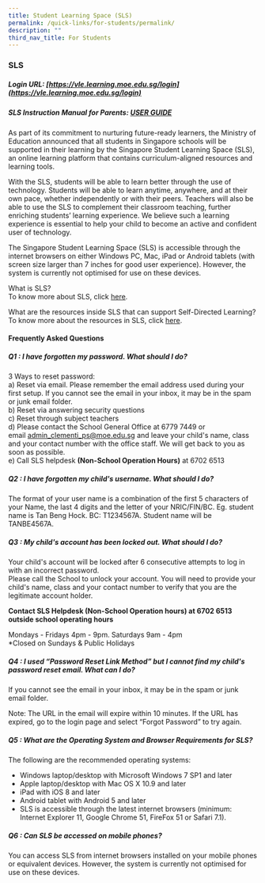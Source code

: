 ```yaml
---
title: Student Learning Space (SLS)
permalink: /quick-links/for-students/permalink/
description: ""
third_nav_title: For Students
---
```

### SLS

##### **Login URL:**&nbsp;[https://vle.learning.moe.edu.sg/login](https://vle.learning.moe.edu.sg/login)  

##### **SLS Instruction Manual for Parents: [USER GUIDE](https://www.learning.moe.edu.sg/sls/user-guide/vle/logintroubleshooting/index.html#)**
As part of its commitment to nurturing future-ready learners, the Ministry of Education announced that all students in Singapore schools will be supported in their learning by the Singapore Student Learning Space (SLS), an online learning platform that contains curriculum-aligned resources and learning tools.

With the SLS, students will be able to learn better through the use of technology. Students will be able to learn anytime, anywhere, and at their own pace, whether independently or with their peers. Teachers will also be able to use the SLS to complement their classroom teaching, further enriching students’ learning experience. We believe such a learning experience is essential to help your child to become an active and confident user of technology.

The Singapore Student Learning Space (SLS) is accessible through the internet browsers on either Windows PC, Mac, iPad or Android tablets (with screen size larger than 7 inches for good user experience). However, the system is currently not optimised for use on these devices.

What is SLS? <br>
To know more about SLS, click&nbsp;[here](https://www.youtube.com/watch?time_continue=80&amp;v=F0FTP2FveSg).

What are the resources inside SLS that can support Self-Directed Learning? <br>
To know more about the resources in SLS, click&nbsp;[here](https://youtu.be/JZhjECbHmiE).  

#### Frequently Asked Questions
##### **Q1 : I have forgotten my password. What should I do?**
3 Ways to reset password: <br>
a) Reset via email. Please remember the email address used during your first setup. If you cannot see the email in your inbox, it may be in the spam or junk email folder. <br>
b) Reset via answering security questions <br>
c) Reset through subject teachers<br>
d) Please contact the School General Office at 6779 7449 or email&nbsp;[admin_clementi_ps@moe.edu.sg](mailto:admin_clementi_ps@moe.edu.sg)&nbsp;and leave your child's name, class and your contact number with the office staff. We will get back to you as soon as possible.<br>
e) Call SLS helpdesk&nbsp;**(Non-School Operation Hours)**&nbsp;at 6702 6513

##### **Q2 : I have forgotten my child's username. What should I do?**
The format of your user name is a combination of the first 5 characters of your Name, the last 4 digits and the letter of your NRIC/FIN/BC. Eg. student name is Tan Beng Hock. BC: T1234567A. Student name will be TANBE4567A.

##### **Q3 : My child's account has been locked out. What should I do?**
Your child's account will be locked after 6 consecutive attempts to log in with an incorrect password.&nbsp;<br>
Please call the School to unlock your account. You will need to provide your child's name, class and your contact number to verify that you are the legitimate account holder.

**Contact SLS Helpdesk (Non-School Operation hours) at 6702 6513 outside school operating hours**

Mondays - Fridays 4pm - 9pm. Saturdays 9am - 4pm <br>
\*Closed on Sundays &amp; Public Holidays

##### **Q4 : I used “Password Reset Link Method” but I cannot find my child's password reset email. What can I do?**
If you cannot see the email in your inbox, it may be in the spam or junk email folder.&nbsp;

Note: The URL in the email will expire within 10 minutes. If the URL has expired, go to the login page and select “Forgot Password” to try again.

##### **Q5 : What are the Operating System and Browser Requirements for SLS?**
The following are the recommended operating systems:
* Windows laptop/desktop with Microsoft Windows 7 SP1 and later&nbsp;
* Apple laptop/desktop with Mac OS X 10.9 and later&nbsp;
* iPad with iOS 8 and later&nbsp;
* Android tablet with Android 5 and later&nbsp;
* SLS is accessible through the latest internet browsers (minimum: Internet Explorer 11, Google Chrome 51, FireFox 51 or Safari 7.1).

##### **Q6 : Can SLS be accessed on mobile phones?**
You can access SLS from internet browsers installed on your mobile phones or equivalent devices. However, the system is currently not optimised for use on these devices.